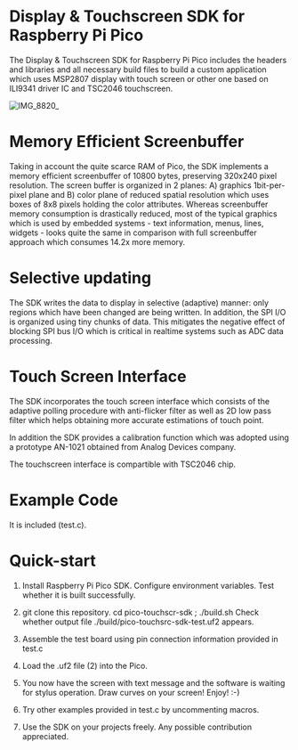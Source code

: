 # Display & Touchscreen SDK for Raspberry Pi Pico

The Display & Touchscreen SDK for Raspberry Pi Pico includes the headers and
libraries and all necessary build files to build a custom application which
uses MSP2807 display with touch screen or other one based on ILI9341 driver
IC and TSC2046 touchscreen.

![IMG_8820_](https://user-images.githubusercontent.com/47501785/217345382-35092e75-2a11-4d2f-9d79-4ed864db24b8.jpg)


# Memory Efficient Screenbuffer

Taking in account the quite scarce RAM of Pico, the SDK implements a memory
efficient screenbuffer of 10800 bytes, preserving 320x240 pixel resolution.
The screen buffer is organized in 2 planes: A) graphics 1bit-per-pixel plane
and B) color plane of reduced spatial resolution which uses boxes of 8x8 
pixels holding the color attributes. Whereas screenbuffer memory consumption
is drastically reduced, most of the typical graphics which is used by embedded
systems - text information, menus, lines, widgets - looks quite the same in
comparison with full screenbuffer approach which consumes 14.2x more memory.

# Selective updating

The SDK writes the data to display in selective (adaptive) manner: only
regions which have been changed are being written. In addition, the SPI I/O
is organized using tiny chunks of data. This mitigates the negative effect
of blocking SPI bus I/O which is critical in realtime systems such as ADC
data processing.

# Touch Screen Interface

The SDK incorporates the touch screen interface which consists of the adaptive
polling procedure with anti-flicker filter as well as 2D low pass filter which
helps obtaining more accurate estimations of touch point.

In addition the SDK provides a calibration function which was adopted using 
a prototype AN-1021 obtained from Analog Devices company.

The touchscreen interface is compartible with TSC2046 chip.

# Example Code

It is included (test.c).

# Quick-start

1. Install Raspberry Pi Pico SDK. Configure environment variables. Test
whether it is built successfully.

2. git clone this repository. cd pico-touchscr-sdk ; ./build.sh
Check whether output file ./build/pico-touchsrc-sdk-test.uf2 appears.

3. Assemble the test board using pin connection information provided in test.c

4. Load the .uf2 file (2) into the Pico.

5. You now have the screen with text message and the software is waiting for
stylus operation. Draw curves on your screen! Enjoy! :-)

6. Try other examples provided in test.c by uncommenting macros.

7. Use the SDK on your projects freely. Any possible contribution appreciated.
